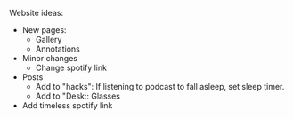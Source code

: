 Website ideas:
- New pages:
    - Gallery 
    - Annotations 
- Minor changes
    - Change spotify link
- Posts
    - Add to "hacks": If listening to podcast to fall asleep, set sleep timer. 
    - Add to "Desk:: Glasses
- Add timeless spotify link